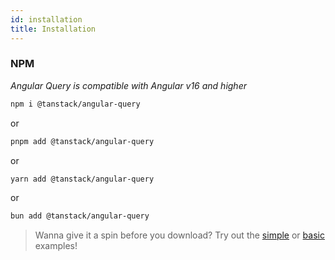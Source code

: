 ```yaml
---
id: installation
title: Installation
---
```


### NPM

_Angular Query is compatible with Angular v16 and higher_

```bash
npm i @tanstack/angular-query
```

or

```bash
pnpm add @tanstack/angular-query
```

or

```bash
yarn add @tanstack/angular-query
```

or

```bash
bun add @tanstack/angular-query
```

> Wanna give it a spin before you download? Try out the [simple](../examples/simple) or [basic](../examples/basic) examples!
